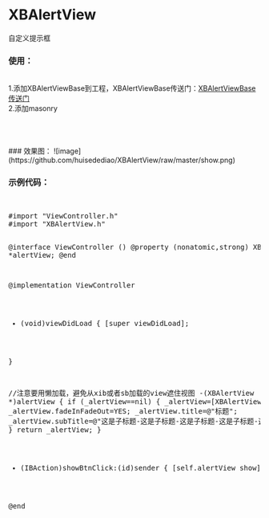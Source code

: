 # XBAlertView
自定义提示框

### 使用：
<br/>1.添加XBAlertViewBase到工程，XBAlertViewBase传送门：[XBAlertViewBase传送门](https://github.com/huisedediao/XBAlertViewBase)
<br/>2.添加masonry

<br/>
<br/>
<br/>
### 效果图：
![image](https://github.com/huisedediao/XBAlertView/raw/master/show.png)<br/>

### 示例代码：
<br>
<pre>
#import "ViewController.h"
#import "XBAlertView.h"

@interface ViewController ()
@property (nonatomic,strong) XBAlertView *alertView;
@end

@implementation ViewController

- (void)viewDidLoad {
    [super viewDidLoad];
    

}

//注意要用懒加载，避免从xib或者sb加载的view遮住视图
-(XBAlertView *)alertView
{
    if (_alertView==nil)
    {
        _alertView=[XBAlertView alertView];
        _alertView.fadeInFadeOut=YES;
        _alertView.title=@"标题";
        _alertView.subTitle=@"这是子标题-这是子标题-这是子标题-这是子标题-这是子标题-这是子标题-这是子标题-这是子标题-这是子标题";
    }
    return _alertView;
}

- (IBAction)showBtnClick:(id)sender {
    [self.alertView show];
}

@end
</pre>